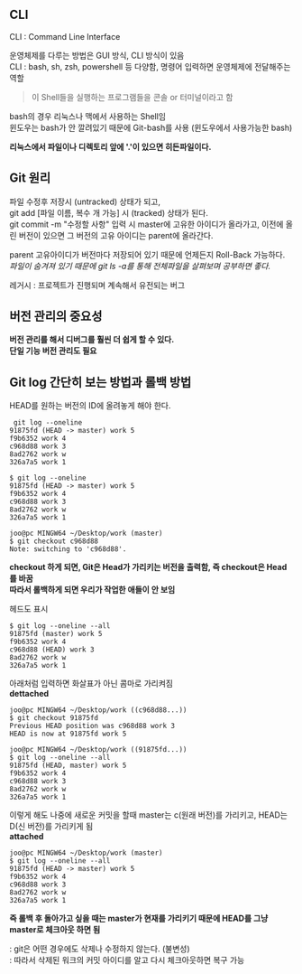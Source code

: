 ## **CLI**    

CLI : Command Line Interface  

운영체제를 다루는 방법은 GUI 방식, CLI 방식이 있음   
CLI : bash, sh, zsh, powershell 등 다양함, 명령어 입력하면 운영체제에 전달해주는 역할  
> 이 Shell들을 실행하는 프로그램들을 콘솔 or 터미널이라고 함  

bash의 경우 리눅스나 맥에서 사용하는 Shell임  
윈도우는 bash가 안 깔려있기 때문에 Git-bash를 사용 (윈도우에서 사용가능한 bash)  

**리눅스에서 파일이나 디렉토리 앞에 '.'이 있으면 히든파일이다.**  

## **Git 원리**  
파일 수정후 저장시 (untracked) 상태가 되고,  
git add [파일 이름, 복수 개 가능] 시 (tracked) 상태가 된다.    
git commit -m "수정할 사항" 입력 시 master에 고유한 아이디가 올라가고, 이전에 올린 버전이 있으면 그 버전의 고유 아이디는 parent에 올라간다.  

parent 고유아이디가 버전마다 저장되어 있기 때문에 언제든지 Roll-Back 가능하다.    
*파일이 숨겨져 있기 때문에 git ls -a를 통해 전체파일을 살펴보며 공부하면 좋다.*   

레거시 : 프로젝트가 진행되며 계속해서 유전되는 버그    

##  **버전 관리의 중요성**  
**버전 관리를 해서 디버그를 훨씬 더 쉽게 할 수 있다.**    
**단일 기능 버전 관리도 필요**    


## Git log 간단히 보는 방법과 롤백 방법  
HEAD를 원하는 버전의 ID에 올려놓게 해야 한다.  
```  
 git log --oneline
91875fd (HEAD -> master) work 5
f9b6352 work 4
c968d88 work 3
8ad2762 work w
326a7a5 work 1
```    
```  
$ git log --oneline
91875fd (HEAD -> master) work 5
f9b6352 work 4
c968d88 work 3
8ad2762 work w
326a7a5 work 1

joo@pc MINGW64 ~/Desktop/work (master)
$ git checkout c968d88
Note: switching to 'c968d88'.
```  

**checkout 하게 되면, Git은 Head가 가리키는 버전을 출력함, 즉 checkout은 Head를 바꿈**  
**따라서 롤백하게 되면 우리가 작업한 애들이 안 보임**    

헤드도 표시  
```  
$ git log --oneline --all
91875fd (master) work 5
f9b6352 work 4
c968d88 (HEAD) work 3
8ad2762 work w
326a7a5 work 1
```   


아래처럼 입력하면 화살표가 아닌 콤마로 가리켜짐  
**dettached**  
```
joo@pc MINGW64 ~/Desktop/work ((c968d88...))
$ git checkout 91875fd
Previous HEAD position was c968d88 work 3
HEAD is now at 91875fd work 5

joo@pc MINGW64 ~/Desktop/work ((91875fd...))
$ git log --oneline --all
91875fd (HEAD, master) work 5
f9b6352 work 4
c968d88 work 3
8ad2762 work w
326a7a5 work 1
```  

이렇게 해도 나중에 새로운 커밋을 할때 master는 c(원래 버전)를 가리키고,  HEAD는 D(신 버전)를 가리키게 됨  
**attached**  
```  
joo@pc MINGW64 ~/Desktop/work (master)
$ git log --oneline --all
91875fd (HEAD -> master) work 5
f9b6352 work 4
c968d88 work 3
8ad2762 work w
326a7a5 work 1
```    

**즉 롤백 후 돌아가고 싶을 때는 master가 현재를 가리키기 때문에 HEAD를 그냥 master로 체크아웃 하면 됨**  

: git은 어떤 경우에도 삭제나 수정하지 않는다.  (불변성)  
: 따라서 삭제된 워크의 커밋 아이디를 알고 다시 체크아웃하면 복구 가능  













